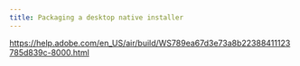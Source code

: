 ```yaml
---
title: Packaging a desktop native installer
---
```



https://help.adobe.com/en_US/air/build/WS789ea67d3e73a8b22388411123785d839c-8000.html